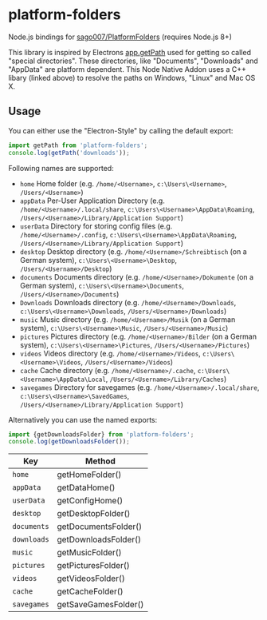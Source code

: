# platform-folders
Node.js bindings for [sago007/PlatformFolders](https://github.com/sago007/PlatformFolders) (requires Node.js 8+)

This library is inspired by Electrons [app.getPath](https://github.com/electron/electron/blob/master/docs/api/app.md#appgetpathname) used for getting so called "special directories".
These directories, like "Documents", "Downloads" and "AppData" are platform dependent. This Node Native Addon uses a C++ libary (linked above) to resolve the paths on Windows, "Linux" and Mac OS X.

## Usage
You can either use the "Electron-Style" by calling the default export:
```javascript
import getPath from 'platform-folders';
console.log(getPath('downloads'));
```
Following names are supported:
- `home` Home folder (e.g. `/home/<Username>`, `c:\Users\<Username>`, `/Users/<Username>`)
- `appData` Per-User Application Directory (e.g. `/home/<Username>/.local/share`, `c:\Users\<Username>\AppData\Roaming`, `/Users/<Username>/Library/Application Support`)
- `userData` Directory for storing config files (e.g. `/home/<Username>/.config`, `c:\Users\<Username>\AppData\Roaming`, `/Users/<Username>/Library/Application Support`)
- `desktop` Desktop directory (e.g. `/home/<Username>/Schreibtisch` (on a German system), `c:\Users\<Username>\Desktop`, `/Users/<Username>/Desktop`)
- `documents` Documents directory (e.g. `/home/<Username>/Dokumente` (on a German system), `c:\Users\<Username>\Documents`, `/Users/<Username>/Documents`)
- `Downloads` Downloads directory (e.g. `/home/<Username>/Downloads`, `c:\Users\<Username>\Downloads`, `/Users/<Username>/Downloads`)
- `music` Music directory (e.g. `/home/<Username>/Musik` (on a German system), `c:\Users\<Username>\Music`, `/Users/<Username>/Music`)
- `pictures` Pictures directory (e.g. `/home/<Username>/Bilder` (on a German system), `c:\Users\<Username>\Pictures`, `/Users/<Username>/Pictures`)
- `videos` Videos directory (e.g. `/home/<Username>/Videos`, `c:\Users\<Username>\Videos`, `/Users/<Username>/Videos`)
- `cache` Cache directory (e.g. `/home/<Username>/.cache`, `c:\Users\<Username>\AppData\Local`, `/Users/<Username>/Library/Caches`)
- `savegames` Directory for savegames (e.g. `/home/<Username>/.local/share`, `c:\Users\<Username>\SavedGames`, `/Users/<Username>/Library/Application Support`)

Alternatively you can use the named exports:
```javascript
import {getDownloadsFolder} from 'platform-folders';
console.log(getDownloadsFolder());
```

| Key       | Method             |
|-----------| -------------------|
|`home`     |getHomeFolder()     |
|`appData`  |getDataHome()       |
|`userData` |getConfigHome()     |
|`desktop`  |getDesktopFolder()  |
|`documents`|getDocumentsFolder()|
|`downloads`|getDownloadsFolder()|
|`music`    |getMusicFolder()    |
|`pictures` |getPicturesFolder() |
|`videos`   |getVideosFolder()   |
|`cache`    |getCacheFolder()    |
|`savegames`|getSaveGamesFolder()|